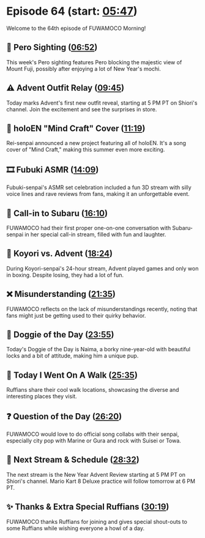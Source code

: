 # Episode 64 (start: [05:47](https://youtu.be/IvcuF4RlRvQ?t=05m47s))

Welcome to the 64th episode of FUWAMOCO Morning!

## 👀 Pero Sighting ([06:52](https://youtu.be/IvcuF4RlRvQ?t=06m52s))

This week's Pero sighting features Pero blocking the majestic view of Mount Fuji, possibly after enjoying a lot of New Year's mochi.

## ⚠️ Advent Outfit Relay ([09:45](https://youtu.be/IvcuF4RlRvQ?t=09m45s))

Today marks Advent's first new outfit reveal, starting at 5 PM PT on Shiori's channel. Join the excitement and see the surprises in store.

## 🎤 holoEN "Mind Craft" Cover ([11:19](https://youtu.be/IvcuF4RlRvQ?t=11m19s))

Rei-senpai announced a new project featuring all of holoEN. It's a song cover of "Mind Craft," making this summer even more exciting.

## 🎞️ Fubuki ASMR ([14:09](https://youtu.be/IvcuF4RlRvQ?t=14m09s))

Fubuki-senpai's ASMR set celebration included a fun 3D stream with silly voice lines and rave reviews from fans, making it an unforgettable event.

## 📲 Call-in to Subaru ([16:10](https://youtu.be/IvcuF4RlRvQ?t=16m10s))

FUWAMOCO had their first proper one-on-one conversation with Subaru-senpai in her special call-in stream, filled with fun and laughter.

## 🧪 Koyori vs. Advent ([18:24](https://youtu.be/IvcuF4RlRvQ?t=18m24s))

During Koyori-senpai's 24-hour stream, Advent played games and only won in boxing. Despite losing, they had a lot of fun.

## ❌ Misunderstanding ([21:35](https://youtu.be/IvcuF4RlRvQ?t=21m35s))

FUWAMOCO reflects on the lack of misunderstandings recently, noting that fans might just be getting used to their quirky behavior.

## 🐶 Doggie of the Day ([23:55](https://youtu.be/IvcuF4RlRvQ?t=23m55s))

Today's Doggie of the Day is Naima, a borky nine-year-old with beautiful locks and a bit of attitude, making him a unique pup.

## 🚶 Today I Went On A Walk ([25:35](https://youtu.be/IvcuF4RlRvQ?t=25m35s))

Ruffians share their cool walk locations, showcasing the diverse and interesting places they visit.

## ❓ Question of the Day ([26:20](https://youtu.be/IvcuF4RlRvQ?t=26m20s))

FUWAMOCO would love to do official song collabs with their senpai, especially city pop with Marine or Gura and rock with Suisei or Towa.

## 📅 Next Stream & Schedule ([28:32](https://youtu.be/IvcuF4RlRvQ?t=28m32s))

The next stream is the New Year Advent Review starting at 5 PM PT on Shiori's channel. Mario Kart 8 Deluxe practice will follow tomorrow at 6 PM PT.

## ✨ Thanks & Extra Special Ruffians ([30:19](https://youtu.be/IvcuF4RlRvQ?t=30m19s))

FUWAMOCO thanks Ruffians for joining and gives special shout-outs to some Ruffians while wishing everyone a howl of a day.
